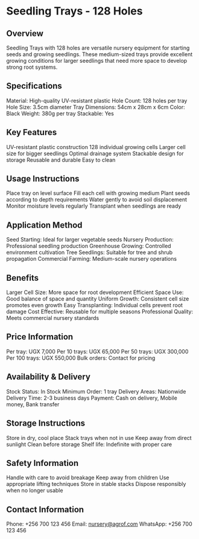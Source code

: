 # Seedling Trays - 128 Holes

## Overview
Seedling Trays with 128 holes are versatile nursery equipment for starting seeds and growing seedlings. These medium-sized trays provide excellent growing conditions for larger seedlings that need more space to develop strong root systems.

## Specifications
Material: High-quality UV-resistant plastic
Hole Count: 128 holes per tray
Hole Size: 3.5cm diameter
Tray Dimensions: 54cm x 28cm x 6cm
Color: Black
Weight: 380g per tray
Stackable: Yes

## Key Features
UV-resistant plastic construction
128 individual growing cells
Larger cell size for bigger seedlings
Optimal drainage system
Stackable design for storage
Reusable and durable
Easy to clean

## Usage Instructions
Place tray on level surface
Fill each cell with growing medium
Plant seeds according to depth requirements
Water gently to avoid soil displacement
Monitor moisture levels regularly
Transplant when seedlings are ready

## Application Method
Seed Starting: Ideal for larger vegetable seeds
Nursery Production: Professional seedling production
Greenhouse Growing: Controlled environment cultivation
Tree Seedlings: Suitable for tree and shrub propagation
Commercial Farming: Medium-scale nursery operations

## Benefits
Larger Cell Size: More space for root development
Efficient Space Use: Good balance of space and quantity
Uniform Growth: Consistent cell size promotes even growth
Easy Transplanting: Individual cells prevent root damage
Cost Effective: Reusable for multiple seasons
Professional Quality: Meets commercial nursery standards

## Price Information
Per tray: UGX 7,000
Per 10 trays: UGX 65,000
Per 50 trays: UGX 300,000
Per 100 trays: UGX 550,000
Bulk orders: Contact for pricing

## Availability & Delivery
Stock Status: In Stock
Minimum Order: 1 tray
Delivery Areas: Nationwide
Delivery Time: 2-3 business days
Payment: Cash on delivery, Mobile money, Bank transfer

## Storage Instructions
Store in dry, cool place
Stack trays when not in use
Keep away from direct sunlight
Clean before storage
Shelf life: Indefinite with proper care

## Safety Information
Handle with care to avoid breakage
Keep away from children
Use appropriate lifting techniques
Store in stable stacks
Dispose responsibly when no longer usable

## Contact Information
Phone: +256 700 123 456
Email: nursery@agrof.com
WhatsApp: +256 700 123 456
